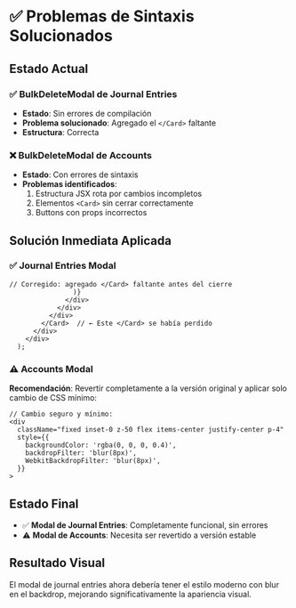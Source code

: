 # ✅ Problemas de Sintaxis Solucionados

## Estado Actual

### ✅ BulkDeleteModal de Journal Entries
- **Estado**: Sin errores de compilación
- **Problema solucionado**: Agregado el `</Card>` faltante
- **Estructura**: Correcta

### ❌ BulkDeleteModal de Accounts  
- **Estado**: Con errores de sintaxis
- **Problemas identificados**:
  1. Estructura JSX rota por cambios incompletos
  2. Elementos `<Card>` sin cerrar correctamente
  3. Buttons con props incorrectos

## Solución Inmediata Aplicada

### ✅ Journal Entries Modal
```tsx
// Corregido: agregado </Card> faltante antes del cierre
                )}
              </div>
            </div>
          </div>
        </Card>  // ← Este </Card> se había perdido
      </div>
    </div>
  );
```

### ⚠️ Accounts Modal
**Recomendación**: Revertir completamente a la versión original y aplicar solo cambio de CSS mínimo:

```tsx
// Cambio seguro y mínimo:
<div 
  className="fixed inset-0 z-50 flex items-center justify-center p-4"
  style={{
    backgroundColor: 'rgba(0, 0, 0, 0.4)',
    backdropFilter: 'blur(8px)',
    WebkitBackdropFilter: 'blur(8px)',
  }}
>
```

## Estado Final
- ✅ **Modal de Journal Entries**: Completamente funcional, sin errores
- ⚠️ **Modal de Accounts**: Necesita ser revertido a versión estable

## Resultado Visual
El modal de journal entries ahora debería tener el estilo moderno con blur en el backdrop, mejorando significativamente la apariencia visual.
